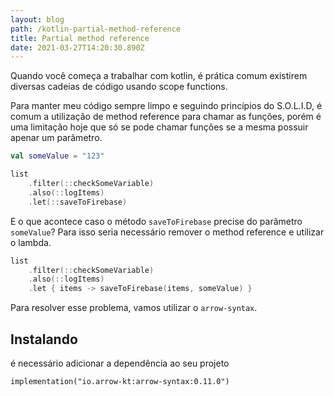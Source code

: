 ```yaml
---
layout: blog
path: /kotlin-partial-method-reference
title: Partial method reference
date: 2021-03-27T14:20:30.890Z
---
```

Quando você começa a trabalhar com kotlin, é prática comum existirem diversas cadeias de código usando scope functions. 

Para manter meu código sempre limpo e seguindo princípios do S.O.L.I.D, é comum a utilização de method reference para chamar as funções, porém é uma limitação hoje que só se pode chamar funções se a mesma possuir apenar um parâmetro.

```kotlin
val someValue = "123"

list
    .filter(::checkSomeVariable)
    .also(::logItems)
    .let(::saveToFirebase)
```



E o que acontece caso o método `saveToFirebase` precise do parâmetro `someValue`? Para isso seria necessário remover o method reference e utilizar o lambda.



```kotlin
list
    .filter(::checkSomeVariable)
    .also(::logItems)
    .let { items -> saveToFirebase(items, someValue) }
```



Para resolver esse problema, vamos utilizar o `arrow-syntax`.

## Instalando

é necessário adicionar a dependência ao seu projeto

`implementation("io.arrow-kt:arrow-syntax:0.11.0")`